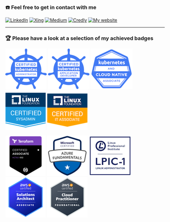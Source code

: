 ### :phone: Feel free to get in contact with me

[![LinkedIn](https://img.shields.io/badge/LinkedIn-0a66c2?style=for-the-badge&logo=linkedin&logoColor=white)](https://www.linkedin.com/in/nfahldieck/)
[![Xing](https://img.shields.io/badge/Xing-007575?style=for-the-badge&logo=xing&logoColor=white)](https://www.xing.com/profile/Nils_Fahldieck)
[![Medium](https://img.shields.io/badge/medium-black?style=for-the-badge&logo=medium&logoColor=white)](https://rabattkarte.medium.com)
[![Credly](https://img.shields.io/badge/Credly-FF6B00?style=for-the-badge&logo=credly&logoColor=white)](https://www.credly.com/users/nils-fahldieck/badges)
[![My website](https://img.shields.io/badge/website-0076d6?style=for-the-badge&logo=internet-explorer&logoColor=white)](https://nils.fahldieck.de)

---

### :trophy: Please have a look at a selection of my achieved badges

<!-- # 6 trophies a 141x141 -->

[![CKA: Certified Kubernetes Administrator](assets/CKA.png)](https://www.credly.com/badges/00a873b1-c4b1-4b5d-b4b0-9da4257d646b/public_url)
[![CKAD: Certified Kubernetes Application Developer](assets/CKAD.png)](https://www.credly.com/badges/0e7cee9c-8955-426f-b80b-42b7c689b761/public_url)
[![KCNA: Kubernetes and Cloud Native Associate](assets/KCNA.png)](https://www.credly.com/badges/cd70dd6b-b7df-4d24-a3c4-02990dc9e3ec/public_url)
[![LFCS: Linux Foundation Certified Systems Administrator](assets/LFCS.png)](https://www.credly.com/badges/4ca898fa-d11b-4960-8619-f679814f7e4c/public_url)
[![LFCA: Linux Foundation Certified IT Associate](assets/LFCA.png)](https://www.credly.com/badges/eef0fcf1-74ff-40c1-b632-7a200e08487d/public_url)

[![HashiCorp Certified: Terraform Associate](assets/Terraform_Associate.png)](https://www.credly.com/badges/ecc5c6c7-6756-456c-afe5-8b5b65f14dac/public_url)
[![Microsoft Certified: Azure Fundamentals](assets/AZ_Fundamentals.png)](https://www.credly.com/badges/f8532188-2e6b-4e23-a9be-8c41b42c6de6/public_url)
[![LPIC-1: Linux Professional Institute Certification 1](assets/LPIC-1.png)](https://cs.lpi.org/caf/Xamman/certification/verify/LPI000354073/l2t2xwgudp)
[![AWS Certified Solutions Architect – Associate](assets/AWS_SAA-C01.png)](https://www.credly.com/badges/1231f36f-b2d6-4f38-b11d-9c3db00760af/public_url)
[![AWS Certified Cloud Practitioner](assets/AWS_CLF-C01.png)](https://www.credly.com/badges/337e9f61-f74f-43ab-a2c6-5a969211ebb9/public_url)
